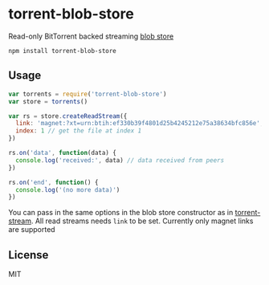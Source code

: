 # torrent-blob-store

Read-only BitTorrent backed streaming [blob store](https://github.com/maxogden/abstract-blob-store)

```
npm install torrent-blob-store
```

## Usage

``` js
var torrents = require('torrent-blob-store')
var store = torrents()

var rs = store.createReadStream({
  link: 'magnet:?xt=urn:btih:ef330b39f4801d25b4245212e75a38634bfc856e',
  index: 1 // get the file at index 1
})

rs.on('data', function(data) {
  console.log('received:', data) // data received from peers
})

rs.on('end', function() {
  console.log('(no more data)')
})
```

You can pass in the same options in the blob store constructor as in [torrent-stream](https://github.com/mafintosh/torrent-stream).
All read streams needs `link` to be set. Currently only magnet links are supported

## License

MIT
